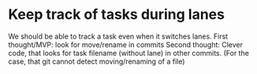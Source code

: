 # Keep track of tasks during lanes

We should be able to track a task even when it switches lanes.
First thought/MVP:  look for move/rename in commits
Second thought: Clever code, that looks for task filename (without lane) in other commits. (For the case, that git cannot detect moving/renaming of a file)
